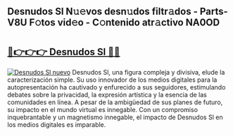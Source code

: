 ## Desnudos Sl N𝚞𝚎vos desn𝚞dos filtr𝚊dos - Parts-V8U F𝚘tos vid𝚎o - C𝚘ntenido atr𝚊ctivo NA0OD

# <h2><a href="http://mbci2q.tromn.icu/?c=Desnudos+Sl">🔗👉👉👉 Desnudos Sl 🔗🔗</a></h2>

[![Desnudos Sl nuevo](https://i.imgur.com/pEAQMta.gif)](http://mbci2q.tromn.icu/?c=Desnudos+Sl)
Desnudos Sl, una figura compleja y divisiva, elude la caracterización simple. Su uso innovador de los medios digitales para la autopresentación ha cautivado y enfurecido a sus seguidores, estimulando debates sobre la privacidad, la expresión artística y la esencia de las comunidades en línea. A pesar de la ambigüedad de sus planes de futuro, su impacto en el mundo virtual es innegable. Con un compromiso inquebrantable y un magnetismo innegable, el impacto de Desnudos Sl en los medios digitales es imparable.
